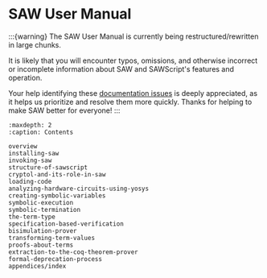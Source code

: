 # SAW User Manual

:::{warning}
The SAW User Manual is currently being restructured/rewritten in large chunks.

It is likely that you will encounter typos, omissions, and otherwise incorrect
or incomplete information about SAW and SAWScript's features and operation.

Your help identifying these [documentation
issues](https://github.com/GaloisInc/saw-script/issues?q=is%3Aissue%20state%3Aopen%20label%3Adocumentation)
is deeply appreciated, as it helps us prioritize and resolve them more quickly.
Thanks for helping to make SAW better for everyone!
:::

```{toctree}
:maxdepth: 2
:caption: Contents

overview
installing-saw
invoking-saw
structure-of-sawscript
cryptol-and-its-role-in-saw
loading-code
analyzing-hardware-circuits-using-yosys
creating-symbolic-variables
symbolic-execution
symbolic-termination
the-term-type
specification-based-verification
bisimulation-prover
transforming-term-values
proofs-about-terms
extraction-to-the-coq-theorem-prover
formal-deprecation-process
appendices/index
```
